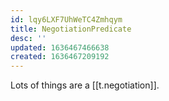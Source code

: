 ```yaml
---
id: lqy6LXF7UhWeTC4Zmhqym
title: NegotiationPredicate
desc: ''
updated: 1636467466638
created: 1636467209192
---
```


Lots of things are a [[t.negotiation]].
